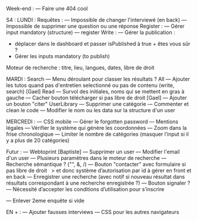 Week-end :
— Faire une 404 cool 

S4 :
LUNDI :
Requêtes :
— Impossible de changer l'interviewé (en back)
— Impossible de supprimer une question ou une réponse
Register :
— Gérer input mandatory (structure) — register
Write :
— Gérer la publication : 
  - déplacer dans le dashboard et passer isPublished à true + êtes vous sûr ?
  - Gérer les inputs mandatory (to publish)

Moteur de recherche : titre, lieu, langues, dates, libre de droit



MARDI :
Search
— Menu déroulant pour classer les résultats ?
All
— Ajouter les tutos quand pas d'entretien selectionné ou pas de contenu (write, search) [Gael]
Read
— Survol des initiales, noms qui se mettent en gras à gauche
— Cacher bouton télécharger si pas libre de droit [Gael]
— Ajouter un bouton "citer" 
UserLibrary
— Supprimer une catégorie
— Commenter et clean le code
— Modifier le nom ou les data sur la structure d'un user

MERCREDI :
— CSS mobile
— Gérer le forgotten password
— Mentions légales
— Vérifier le système qui génère les coordonnées
— Zoom dans la frise chronologique
— Limiter le nombre de catégories (masquer l’input si il y a plus de 20 catégories)


Futur :
— Webtoprint [Baptiste]
— Supprimer un user 
— Modifier l'email d'un user
— Plusieurs paramètres dans le moteur de recherche
— Recherche sémantique ? ("", &, /)
— Bouton "contacter" avec formulaire si pas libre de droit       > et donc système d’autorisation par id à gérer en front et en back
— Enregistrer une recherche (avec notif si nouveau résultat dans résultats correspondant à une recherche enregistrée ?)
— Bouton signaler ?
— Nécessité d’accepter les conditions d’utilisation pour s’inscrire

— Enlever 2eme enquête si vide

EN + :
— Ajouter fausses interviews
— CSS pour les autres navigateurs